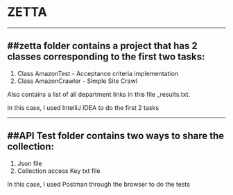 # ZETTA
------------------------------------------------------------------------------------------
##zetta folder contains a project that has 2 classes corresponding to the first two tasks:
----------------------------------------------------------------------------------------
1. Class AmazonTest - Acceptance criteria implementation
2. Class AmazonCrawler - Simple Site Crawl 

Also contains a list of all department links in this file <timestamp>_results.txt.

In this case, I used IntelliJ IDEA to do the first 2 tasks

-------------------------------------------------------------------------------------------

##API Test folder contains two ways to share the collection:
--------------------------------------------------------------------------------------------
1. Json file
2. Collection access Key txt file

In this case, I used Postman through the browser to do the tests


